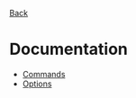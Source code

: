 <link rel="stylesheet" href="../.info/style.css">

[Back](../README.md)

# Documentation
- [Commands](commands.md)
- [Options](options.md)